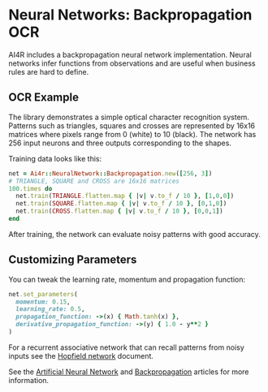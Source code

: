 # Neural Networks: Backpropagation OCR

AI4R includes a backpropagation neural network implementation. Neural networks infer functions from observations and are useful when business rules are hard to define.

## OCR Example

The library demonstrates a simple optical character recognition system. Patterns such as triangles, squares and crosses are represented by 16x16 matrices where pixels range from 0 (white) to 10 (black). The network has 256 input neurons and three outputs corresponding to the shapes.

Training data looks like this:

```ruby
net = Ai4r::NeuralNetwork::Backpropagation.new([256, 3])
# TRIANGLE, SQUARE and CROSS are 16x16 matrices
100.times do
  net.train(TRIANGLE.flatten.map { |v| v.to_f / 10 }, [1,0,0])
  net.train(SQUARE.flatten.map { |v| v.to_f / 10 }, [0,1,0])
  net.train(CROSS.flatten.map { |v| v.to_f / 10 }, [0,0,1])
end
```

After training, the network can evaluate noisy patterns with good accuracy.

## Customizing Parameters

You can tweak the learning rate, momentum and propagation function:

```ruby
net.set_parameters(
  momentum: 0.15,
  learning_rate: 0.5,
  propagation_function: ->(x) { Math.tanh(x) },
  derivative_propagation_function: ->(y) { 1.0 - y**2 }
)
```

For a recurrent associative network that can recall patterns from noisy inputs see the [Hopfield network](hopfield_network.md) document.

See the [Artificial Neural Network](http://en.wikipedia.org/wiki/Artificial_neural_network) and [Backpropagation](http://en.wikipedia.org/wiki/Backpropagation) articles for more information.
